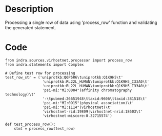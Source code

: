 # Description
Processing a single row of data using 'process_row' function and validating the generated statement.

# Code
```
from indra.sources.virhostnet.processor import process_row
from indra.statements import Complex

# Define test row for processing
test_row_str = ('uniprotkb:Q6P5R6\tuniprotkb:Q1K9H5\t'
                 'uniprotkb:RL22L_HUMAN\tuniprotkb:Q1K9H5_I33A0\t'
                 'uniprotkb:RL22L_HUMAN\tuniprotkb:Q1K9H5_I33A0\t'
                 'psi-mi:"MI:0004"(affinity chromatography technology)\t'
                 '-\tpubmed:26651948\ttaxid:9606\ttaxid:381518\t'
                 'psi-mi:"MI:0915"(physical association)\t'
                 'psi-mi:"MI:1114"(virhostnet)\t'
                 'virhostnet-rid:19809|virhostnet-nrid:18603\t'
                 'virhostnet-miscore:0.32715574')

def test_process_row():
    stmt = process_row(test_row)

```
